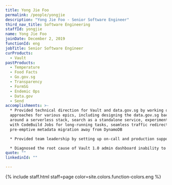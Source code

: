 ```yaml
---
title: Yong Jie Foo
permalink: /people/yongjie
description: "Yong Jie Foo - Senior Software Engineer"
third_nav_title: Software Engineering
staffId: yongjie
name: Yong Jie Foo
joinDate: December 2, 2019
functionId: eng
jobTitle: Senior Software Engineer
curProducts:
  - Vault
pastProducts:
  - Temperature
  - Food Facts
  - Go.gov.sg
  - Transparency
  - FormSG
  - Endemic Ops
  - Data.gov
  - Send
accomplishments: >-
  * Provided technical direction for Vault and data.gov.sg by working on
  approaches for various epics, including designing the data.gov.sg backend
  around a serverless stack, search as a standalone service, experimentation
  with CodeBuild Jobs for long-running tasks, seamless traffic redirection, and
  pre-emptive metadata migration away from DynamoDB

  * Provided team leadership by setting up on-call and production support rotation model for Vault team to address knowledge silos and maintenance work distribution

  * Diagnosed the root cause of Vault 1.0 admin dashboard inability to load being the rapid expansion of audit logs and automated the transfer of API-generated logs to CloudWatch, reducing the amount of logs by 90% and restoring services back to normal
quote: ""
linkedinId: ""

---
```


{% include staff.html staff=page color=site.colors.function-colors.eng %}
